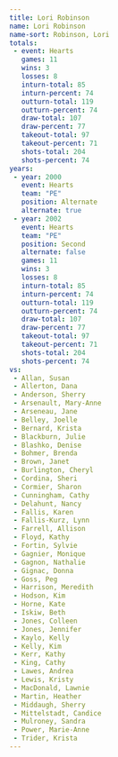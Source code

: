 ```yaml
---
title: Lori Robinson
name: Lori Robinson
name-sort: Robinson, Lori
totals:
 - event: Hearts
   games: 11
   wins: 3
   losses: 8
   inturn-total: 85
   inturn-percent: 74
   outturn-total: 119
   outturn-percent: 74
   draw-total: 107
   draw-percent: 77
   takeout-total: 97
   takeout-percent: 71
   shots-total: 204
   shots-percent: 74
years:
 - year: 2000
   event: Hearts
   team: "PE"
   position: Alternate
   alternate: true
 - year: 2002
   event: Hearts
   team: "PE"
   position: Second
   alternate: false
   games: 11
   wins: 3
   losses: 8
   inturn-total: 85
   inturn-percent: 74
   outturn-total: 119
   outturn-percent: 74
   draw-total: 107
   draw-percent: 77
   takeout-total: 97
   takeout-percent: 71
   shots-total: 204
   shots-percent: 74
vs:
 - Allan, Susan
 - Allerton, Dana
 - Anderson, Sherry
 - Arsenault, Mary-Anne
 - Arseneau, Jane
 - Belley, Joelle
 - Bernard, Krista
 - Blackburn, Julie
 - Blashko, Denise
 - Bohmer, Brenda
 - Brown, Janet
 - Burlington, Cheryl
 - Cordina, Sheri
 - Cormier, Sharon
 - Cunningham, Cathy
 - Delahunt, Nancy
 - Fallis, Karen
 - Fallis-Kurz, Lynn
 - Farrell, Allison
 - Floyd, Kathy
 - Fortin, Sylvie
 - Gagnier, Monique
 - Gagnon, Nathalie
 - Gignac, Donna
 - Goss, Peg
 - Harrison, Meredith
 - Hodson, Kim
 - Horne, Kate
 - Iskiw, Beth
 - Jones, Colleen
 - Jones, Jennifer
 - Kaylo, Kelly
 - Kelly, Kim
 - Kerr, Kathy
 - King, Cathy
 - Lawes, Andrea
 - Lewis, Kristy
 - MacDonald, Lawnie
 - Martin, Heather
 - Middaugh, Sherry
 - Mittelstadt, Candice
 - Mulroney, Sandra
 - Power, Marie-Anne
 - Trider, Krista
---
```

